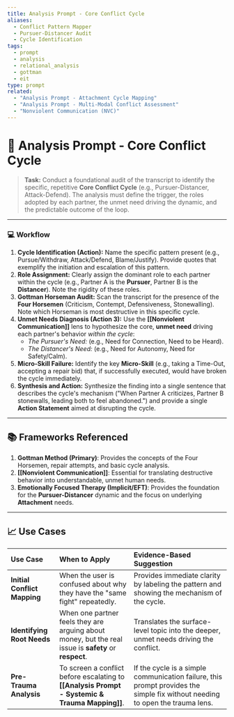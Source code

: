 ```yaml
---
title: Analysis Prompt - Core Conflict Cycle
aliases:
  - Conflict Pattern Mapper
  - Pursuer-Distancer Audit
  - Cycle Identification
tags:
  - prompt
  - analysis
  - relational_analysis
  - gottman
  - eit
type: prompt
related:
  - "Analysis Prompt - Attachment Cycle Mapping"
  - "Analysis Prompt - Multi-Modal Conflict Assessment"
  - "Nonviolent Communication (NVC)"
---
```


<!-- @format -->

# 🔄 Analysis Prompt - Core Conflict Cycle

> **Task:** Conduct a foundational audit of the transcript to identify the specific,
> repetitive **Core Conflict Cycle** (e.g., Pursuer-Distancer, Attack-Defend). The
> analysis must define the trigger, the roles adopted by each partner, the unmet need
> driving the dynamic, and the predictable outcome of the loop.

---

### 💻 Workflow

1. **Cycle Identification (Action):** Name the specific pattern present (e.g.,
   Pursue/Withdraw, Attack/Defend, Blame/Justify). Provide quotes that exemplify the
   initiation and escalation of this pattern.
2. **Role Assignment:** Clearly assign the dominant role to each partner within the
   cycle (e.g., Partner A is the **Pursuer**, Partner B is the **Distancer**). Note the
   rigidity of these roles.
3. **Gottman Horseman Audit:** Scan the transcript for the presence of the **Four
   Horsemen** (Criticism, Contempt, Defensiveness, Stonewalling). Note which Horseman is
   most destructive in this specific cycle.
4. **Unmet Needs Diagnosis (Action 3):** Use the **[[Nonviolent Communication]]** lens
   to hypothesize the core, **unmet need** driving each partner's behavior _within the
   cycle_:
   - _The Pursuer's Need:_ (e.g., Need for Connection, Need to be Heard).
   - _The Distancer's Need:_ (e.g., Need for Autonomy, Need for Safety/Calm).
5. **Micro-Skill Failure:** Identify the key **Micro-Skill** (e.g., taking a Time-Out,
   accepting a repair bid) that, if successfully executed, would have broken the cycle
   immediately.
6. **Synthesis and Action:** Synthesize the finding into a single sentence that
   describes the cycle's mechanism ("When Partner A criticizes, Partner B stonewalls,
   leading both to feel abandoned.") and provide a single **Action Statement** aimed at
   disrupting the cycle.

---

## 📚 Frameworks Referenced

1. **Gottman Method (Primary)**: Provides the concepts of the Four Horsemen, repair
   attempts, and basic cycle analysis.
2. **[[Nonviolent Communication]]**: Essential for translating destructive behavior into
   understandable, unmet human needs.
3. **Emotionally Focused Therapy (Implicit/EFT)**: Provides the foundation for the
   **Pursuer-Distancer** dynamic and the focus on underlying **Attachment** needs.

---

## 📈 Use Cases

| Use Case                     | When to Apply                                                                                         | Evidence-Based Suggestion                                                                                                    |
| :--------------------------- | :---------------------------------------------------------------------------------------------------- | :--------------------------------------------------------------------------------------------------------------------------- |
| **Initial Conflict Mapping** | When the user is confused about why they have the "same fight" repeatedly.                            | Provides immediate clarity by labeling the pattern and showing the mechanism of the cycle.                                   |
| **Identifying Root Needs**   | When one partner feels they are arguing about money, but the real issue is **safety** or **respect**. | Translates the surface-level topic into the deeper, unmet needs driving the conflict.                                        |
| **Pre-Trauma Analysis**      | To screen a conflict before escalating to **[[Analysis Prompt - Systemic & Trauma Mapping]]**.        | If the cycle is a simple communication failure, this prompt provides the simple fix without needing to open the trauma lens. |
